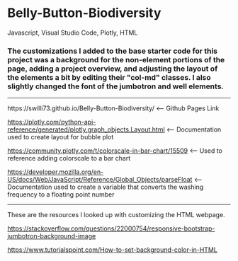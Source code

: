 # Belly-Button-Biodiversity
Javascript, Visual Studio Code, Plotly, HTML

### The customizations I added to the base starter code for this project was a background for the non-element portions of the page, adding a project overview, and adjusting the layout of the elements a bit by editing their "col-md" classes. I also slightly changed the font of the jumbotron and well elements.
<hr>
https://swilli73.github.io/Belly-Button-Biodiversity/ <-- Github Pages Link

https://plotly.com/python-api-reference/generated/plotly.graph_objects.Layout.html <-- Documentation used to create layout for bubble plot 

https://community.plotly.com/t/colorscale-in-bar-chart/15509 <-- Used to reference adding colorscale to a bar chart

https://developer.mozilla.org/en-US/docs/Web/JavaScript/Reference/Global_Objects/parseFloat <-- Documentation used to create a variable that converts the washing frequency to a floating point number
<hr>
These are the resources I looked up with customizing the HTML webpage.

https://stackoverflow.com/questions/22000754/responsive-bootstrap-jumbotron-background-image

https://www.tutorialspoint.com/How-to-set-background-color-in-HTML
